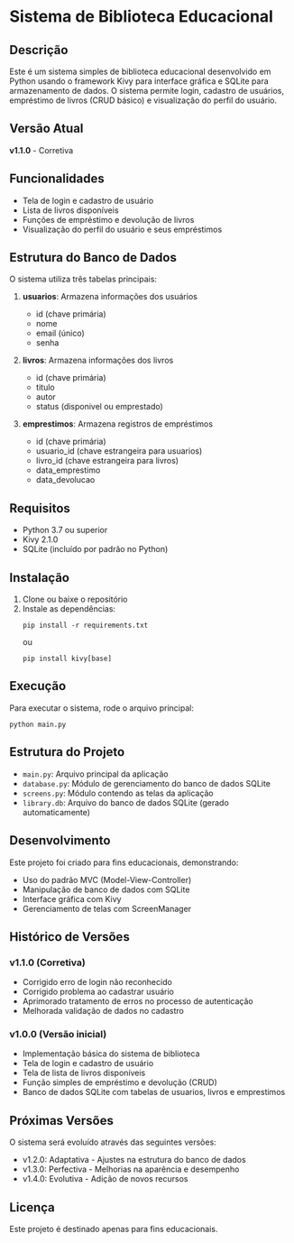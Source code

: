 # Sistema de Biblioteca Educacional

## Descrição
Este é um sistema simples de biblioteca educacional desenvolvido em Python usando o framework Kivy para interface gráfica e SQLite para armazenamento de dados. O sistema permite login, cadastro de usuários, empréstimo de livros (CRUD básico) e visualização do perfil do usuário.

## Versão Atual
**v1.1.0** - Corretiva

## Funcionalidades
- Tela de login e cadastro de usuário
- Lista de livros disponíveis
- Funções de empréstimo e devolução de livros
- Visualização do perfil do usuário e seus empréstimos

## Estrutura do Banco de Dados
O sistema utiliza três tabelas principais:

1. **usuarios**: Armazena informações dos usuários
   - id (chave primária)
   - nome
   - email (único)
   - senha

2. **livros**: Armazena informações dos livros
   - id (chave primária)
   - titulo
   - autor
   - status (disponivel ou emprestado)

3. **emprestimos**: Armazena registros de empréstimos
   - id (chave primária)
   - usuario_id (chave estrangeira para usuarios)
   - livro_id (chave estrangeira para livros)
   - data_emprestimo
   - data_devolucao

## Requisitos
- Python 3.7 ou superior
- Kivy 2.1.0
- SQLite (incluído por padrão no Python)

## Instalação
1. Clone ou baixe o repositório
2. Instale as dependências:
   ```
   pip install -r requirements.txt
   ```
   ou
   ```
   pip install kivy[base]
   ```

## Execução
Para executar o sistema, rode o arquivo principal:
```
python main.py
```

## Estrutura do Projeto
- `main.py`: Arquivo principal da aplicação
- `database.py`: Módulo de gerenciamento do banco de dados SQLite
- `screens.py`: Módulo contendo as telas da aplicação
- `library.db`: Arquivo do banco de dados SQLite (gerado automaticamente)

## Desenvolvimento
Este projeto foi criado para fins educacionais, demonstrando:
- Uso do padrão MVC (Model-View-Controller)
- Manipulação de banco de dados com SQLite
- Interface gráfica com Kivy
- Gerenciamento de telas com ScreenManager

## Histórico de Versões

### v1.1.0 (Corretiva)
- Corrigido erro de login não reconhecido
- Corrigido problema ao cadastrar usuário
- Aprimorado tratamento de erros no processo de autenticação
- Melhorada validação de dados no cadastro

### v1.0.0 (Versão inicial)
- Implementação básica do sistema de biblioteca
- Tela de login e cadastro de usuário
- Tela de lista de livros disponíveis
- Função simples de empréstimo e devolução (CRUD)
- Banco de dados SQLite com tabelas de usuarios, livros e emprestimos

## Próximas Versões
O sistema será evoluído através das seguintes versões:
- v1.2.0: Adaptativa - Ajustes na estrutura do banco de dados
- v1.3.0: Perfectiva - Melhorias na aparência e desempenho
- v1.4.0: Evolutiva - Adição de novos recursos

## Licença
Este projeto é destinado apenas para fins educacionais.
